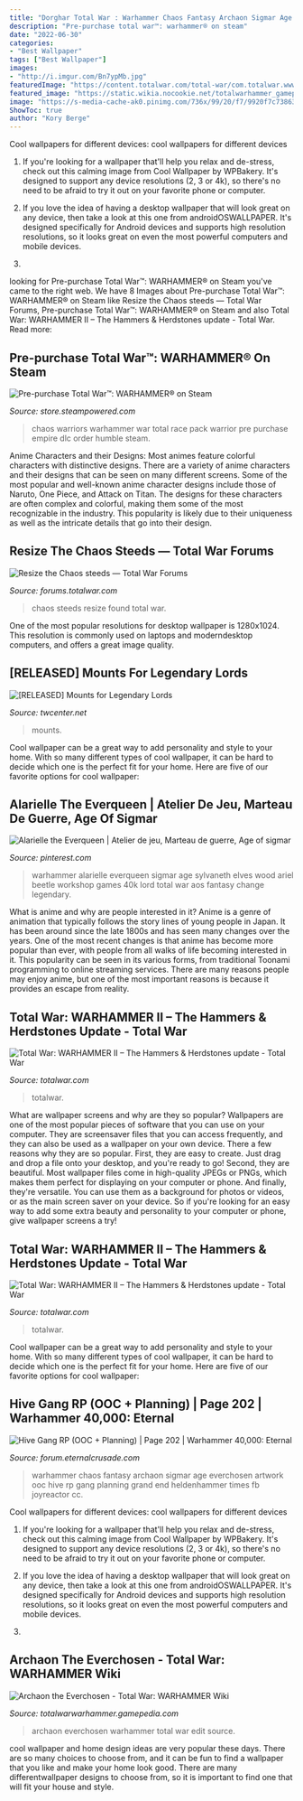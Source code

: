 ```yaml
---
title: "Dorghar Total War : Warhammer Chaos Fantasy Archaon Sigmar Age Everchosen Artwork Ooc Hive Rp Gang Planning Grand End Heldenhammer Times Fb Joyreactor Cc"
description: "Pre-purchase total war™: warhammer® on steam"
date: "2022-06-30"
categories:
- "Best Wallpaper"
tags: ["Best Wallpaper"]
images:
- "http://i.imgur.com/Bn7ypMb.jpg"
featuredImage: "https://content.totalwar.com/total-war/com.totalwar.www2019/uploads/2021/07/08152449/wood_elves_patch-1366x356.jpg"
featured_image: "https://static.wikia.nocookie.net/totalwarhammer_gamepedia/images/3/3b/Archaon.png/revision/latest/scale-to-width-down/300?cb=20190524123424"
image: "https://s-media-cache-ak0.pinimg.com/736x/99/20/f7/9920f7c7386339ed3bb50891329ddd8a.jpg"
ShowToc: true
author: "Kory Berge"
---
```



Cool wallpapers for different devices:
cool wallpapers for different devices 

1. If you're looking for a wallpaper that'll help you relax and de-stress, check out this calming image from Cool Wallpaper by WPBakery. It's designed to support any device resolutions (2, 3 or 4k), so there's no need to be afraid to try it out on your favorite phone or computer.

2. If you love the idea of having a desktop wallpaper that will look great on any device, then take a look at this one from androidOSWALLPAPER. It's designed specifically for Android devices and supports high resolution resolutions, so it looks great on even the most powerful computers and mobile devices.

3.

	

		
looking for Pre-purchase Total War™: WARHAMMER® on Steam you've came to the right web. We have 8 Images about Pre-purchase Total War™: WARHAMMER® on Steam like Resize the Chaos steeds — Total War Forums, Pre-purchase Total War™: WARHAMMER® on Steam and also Total War: WARHAMMER II – The Hammers &amp; Herdstones update - Total War. Read more:
		
    
## Pre-purchase Total War™: WARHAMMER® On Steam

<img loading=lazy src="http://cdn.akamai.steamstatic.com/steam/apps/364360/extras/capsule_main_v2.1.png?t=1459848474" onerror="this.onerror=null;this.src='https://tse4.mm.bing.net/th?id=OIP.i2L1yR1kQYWiTDCgodbokAHaEP&amp;pid=15.1';" alt="Pre-purchase Total War™: WARHAMMER® on Steam">

_Source: store.steampowered.com_

>chaos warriors warhammer war total race pack warrior pre purchase empire dlc order humble steam. 

	

Anime Characters and their Designs: Most animes feature colorful characters with distinctive designs.
There are a variety of anime characters and their designs that can be seen on many different screens. Some of the most popular and well-known anime character designs include those of Naruto, One Piece, and Attack on Titan. The designs for these characters are often complex and colorful, making them some of the most recognizable in the industry. This popularity is likely due to their uniqueness as well as the intricate details that go into their design.

    
## Resize The Chaos Steeds — Total War Forums

<img loading=lazy src="https://i.gyazo.com/572f82a77a0e06697f48740257432ba1.jpg" onerror="this.onerror=null;this.src='https://tse2.mm.bing.net/th?id=OIP.Vy-Cp3oOBml_SHQCV0MroQHaEK&amp;pid=15.1';" alt="Resize the Chaos steeds — Total War Forums">

_Source: forums.totalwar.com_

>chaos steeds resize found total war. 

	

One of the most popular resolutions for desktop wallpaper is 1280x1024. This resolution is commonly used on laptops and moderndesktop computers, and offers a great image quality.

    
## [RELEASED] Mounts For Legendary Lords

<img loading=lazy src="http://i.imgur.com/Bn7ypMb.jpg" onerror="this.onerror=null;this.src='https://tse2.mm.bing.net/th?id=OIP.6sSqbEWD-4M7L98kFTpDtAHaEK&amp;pid=15.1';" alt="[RELEASED] Mounts for Legendary Lords">

_Source: twcenter.net_

>mounts. 

	

Cool wallpaper can be a great way to add personality and style to your home. With so many different types of cool wallpaper, it can be hard to decide which one is the perfect fit for your home. Here are five of our favorite options for cool wallpaper: 

    
## Alarielle The Everqueen | Atelier De Jeu, Marteau De Guerre, Age Of Sigmar

<img loading=lazy src="https://i.pinimg.com/originals/46/a6/89/46a689bd87bf214930034130ee41f0a9.jpg" onerror="this.onerror=null;this.src='https://tse2.mm.bing.net/th?id=OIP.RsqezDIPSfAt7cXQKQSVDwHaHp&amp;pid=15.1';" alt="Alarielle the Everqueen | Atelier de jeu, Marteau de guerre, Age of sigmar">

_Source: pinterest.com_

>warhammer alarielle everqueen sigmar age sylvaneth elves wood ariel beetle workshop games 40k lord total war aos fantasy change legendary. 

	

What is anime and why are people interested in it?
Anime is a genre of animation that typically follows the story lines of young people in Japan. It has been around since the late 1800s and has seen many changes over the years. One of the most recent changes is that anime has become more popular than ever, with people from all walks of life becoming interested in it. This popularity can be seen in its various forms, from traditional Toonami programming to online streaming services. There are many reasons people may enjoy anime, but one of the most important reasons is because it provides an escape from reality.

    
## Total War: WARHAMMER II – The Hammers &amp; Herdstones Update - Total War

<img loading=lazy src="https://content.totalwar.com/total-war/com.totalwar.www2019/uploads/2021/07/08152449/wood_elves_patch.jpg" onerror="this.onerror=null;this.src='https://tse4.mm.bing.net/th?id=OIP.WkE3IC_CIFjBDsJDwvvBKgHaB7&amp;pid=15.1';" alt="Total War: WARHAMMER II – The Hammers &amp; Herdstones update - Total War">

_Source: totalwar.com_

>totalwar. 

	

What are wallpaper screens and why are they so popular?
Wallpapers are one of the most popular pieces of software that you can use on your computer. They are screensaver files that you can access frequently, and they can also be used as a wallpaper on your own device. There a few reasons why they are so popular. First, they are easy to create. Just drag and drop a file onto your desktop, and you're ready to go! Second, they are beautiful. Most wallpaper files come in high-quality JPEGs or PNGs, which makes them perfect for displaying on your computer or phone. And finally, they're versatile. You can use them as a background for photos or videos, or as the main screen saver on your device. So if you're looking for an easy way to add some extra beauty and personality to your computer or phone, give wallpaper screens a try!

    
## Total War: WARHAMMER II – The Hammers &amp; Herdstones Update - Total War

<img loading=lazy src="https://content.totalwar.com/total-war/com.totalwar.www2019/uploads/2021/07/08152449/wood_elves_patch-1366x356.jpg" onerror="this.onerror=null;this.src='https://tse2.mm.bing.net/th?id=OIP.93MgBFs0D0QKrr4Zw1VLiwHaB7&amp;pid=15.1';" alt="Total War: WARHAMMER II – The Hammers &amp; Herdstones update - Total War">

_Source: totalwar.com_

>totalwar. 

	

Cool wallpaper can be a great way to add personality and style to your home. With so many different types of cool wallpaper, it can be hard to decide which one is the perfect fit for your home. Here are five of our favorite options for cool wallpaper: 

    
## Hive Gang RP (OOC + Planning) | Page 202 | Warhammer 40,000: Eternal

<img loading=lazy src="https://s-media-cache-ak0.pinimg.com/736x/99/20/f7/9920f7c7386339ed3bb50891329ddd8a.jpg" onerror="this.onerror=null;this.src='https://tse2.mm.bing.net/th?id=OIP.Jkl8kERUoAD3w8Hp7-wOswHaJx&amp;pid=15.1';" alt="Hive Gang RP (OOC + Planning) | Page 202 | Warhammer 40,000: Eternal">

_Source: forum.eternalcrusade.com_

>warhammer chaos fantasy archaon sigmar age everchosen artwork ooc hive rp gang planning grand end heldenhammer times fb joyreactor cc. 

	

Cool wallpapers for different devices:
cool wallpapers for different devices 

1. If you're looking for a wallpaper that'll help you relax and de-stress, check out this calming image from Cool Wallpaper by WPBakery. It's designed to support any device resolutions (2, 3 or 4k), so there's no need to be afraid to try it out on your favorite phone or computer.

2. If you love the idea of having a desktop wallpaper that will look great on any device, then take a look at this one from androidOSWALLPAPER. It's designed specifically for Android devices and supports high resolution resolutions, so it looks great on even the most powerful computers and mobile devices.

3.

    
## Archaon The Everchosen - Total War: WARHAMMER Wiki

<img loading=lazy src="https://static.wikia.nocookie.net/totalwarhammer_gamepedia/images/3/3b/Archaon.png/revision/latest/scale-to-width-down/300?cb=20190524123424" onerror="this.onerror=null;this.src='https://tse4.mm.bing.net/th?id=OIP.1gITdghOKLqVYD51vyjt0QAAAA&amp;pid=15.1';" alt="Archaon the Everchosen - Total War: WARHAMMER Wiki">

_Source: totalwarwarhammer.gamepedia.com_

>archaon everchosen warhammer total war edit source. 

	

cool wallpaper and home design ideas are very popular these days. There are so many choices to choose from, and it can be fun to find a wallpaper that you like and make your home look good. There are many differentwallpaper designs to choose from, so it is important to find one that will fit your house and style.

